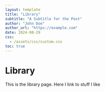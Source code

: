 ```yaml
---
layout: template
title: "Library"
subtitle: "A Subtitle for the Post"
author: "John Doe"
author_url: "https://example.com"
date: 2024-08-29
css:
  - /assets/css/custom.css
toc: true
---
```



# Library

This is the library page. Here I link to stuff I like